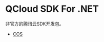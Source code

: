 # QCloud SDK For .NET

非官方的腾讯云SDK开发包。


- [COS](https://github.com/zhengchun/qcloud-sdk-net/tree/master/src/COS)




